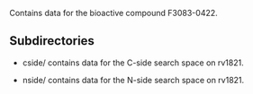 Contains data for the bioactive compound F3083-0422.

## Subdirectories

- cside/ contains data for the C-side search space on rv1821.

- nside/ contains data for the N-side search space on rv1821.

